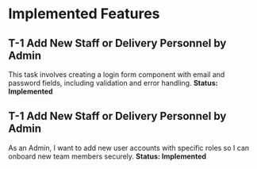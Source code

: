 # Implemented Features
## T-1 Add New Staff or Delivery Personnel by Admin
This task involves creating a login form component with email and password fields, including validation and error handling. 
**Status: Implemented**

## T-1 Add New Staff or Delivery Personnel by Admin
As an Admin, I want to add new user accounts with specific roles so I can onboard new team members securely. 
**Status: Implemented**

